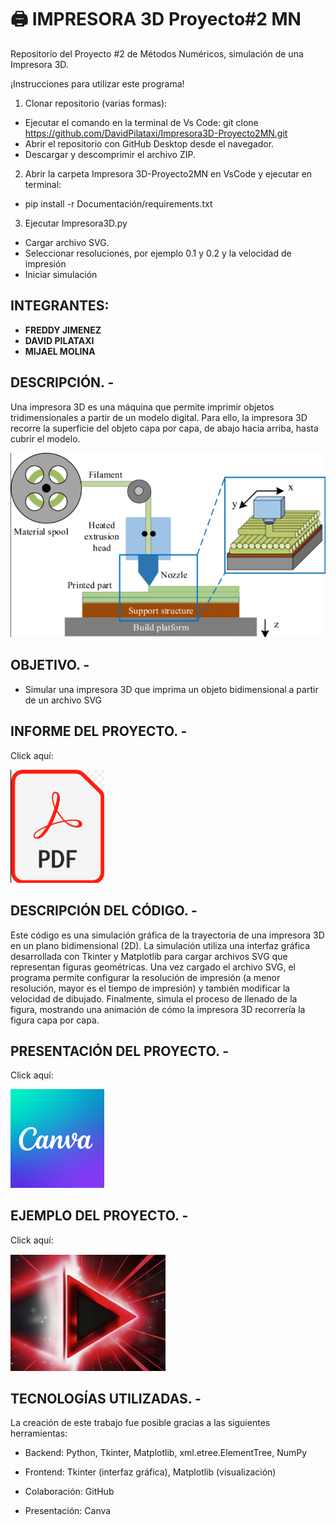 # 🖨️ IMPRESORA 3D Proyecto#2 MN

 Repositorio del Proyecto #2 de Métodos Numéricos, simulación de una Impresora 3D.
 
 ¡Instrucciones para utilizar este programa!
1. Clonar repositorio (varias formas):
- Ejecutar el comando en la terminal de Vs Code: git clone https://github.com/DavidPilataxi/Impresora3D-Proyecto2MN.git
- Abrir el repositorio con GitHub Desktop desde el navegador.
- Descargar y descomprimir el archivo ZIP.
2. Abrir la carpeta Impresora 3D-Proyecto2MN en VsCode y ejecutar en terminal:  
- pip install -r Documentación/requirements.txt
3. Ejecutar Impresora3D.py
- Cargar archivo SVG.
- Seleccionar resoluciones, por ejemplo 0.1 y 0.2 y la velocidad de impresión
- Iniciar simulación



## INTEGRANTES: 

- **FREDDY JIMENEZ**
- **DAVID PILATAXI**
- **MIJAEL MOLINA**

## DESCRIPCIÓN. -

Una impresora 3D es una máquina que permite imprimir objetos tridimensionales a partir de un modelo digital. Para ello, la impresora 3D recorre la superficie del objeto capa por capa, de abajo hacia arriba, hasta cubrir el modelo.

![Grafica_De_Impresora_3D](Img/imagen1.png)

## OBJETIVO. -

- Simular una impresora 3D que imprima un objeto bidimensional a partir de un archivo SVG

## INFORME DEL PROYECTO. -

Click aquí:

<a href="https://github.com/DavidPilataxi/Impresora3D-Proyecto2MN/blob/main/Documentación/Informe Final Proyecto Impresora 3D.pdf">
  <img src="Img/imagen2.png" alt="Haz clic para ver el informe" width="150">
</a>

## DESCRIPCIÓN DEL CÓDIGO. -

Este código es una simulación gráfica de la trayectoria de una impresora 3D en un plano bidimensional (2D). La simulación utiliza una interfaz gráfica desarrollada con Tkinter y Matplotlib para cargar archivos SVG que representan figuras geométricas. Una vez cargado el archivo SVG, el programa permite configurar la resolución de impresión (a menor resolución, mayor es el tiempo de impresión) y también modificar la velocidad de dibujado. Finalmente, simula el proceso de llenado de la figura, mostrando una animación de cómo la impresora 3D recorrería la figura capa por capa.

## PRESENTACIÓN DEL PROYECTO. -

Click aquí:

<a href="https://www.canva.com/design/DAGepYhLh4Y/OibZ2Oer9v-EyWLqdq-puQ/edit">
  <img src="Img/imagen4.png" alt="Haz clic para abrir Canva" width="150">
</a>

## EJEMPLO DEL PROYECTO. -

Click aquí:

[![Haz clic para ver el video](Img/imagen3.png)](Video%20Impresora%203D.mkv)


## TECNOLOGÍAS UTILIZADAS. -

La creación de este trabajo fue posible gracias a las siguientes herramientas:  

- Backend: Python, Tkinter, Matplotlib, xml.etree.ElementTree, NumPy

- Frontend: Tkinter (interfaz gráfica), Matplotlib (visualización)

- Colaboración: GitHub

- Presentación: Canva